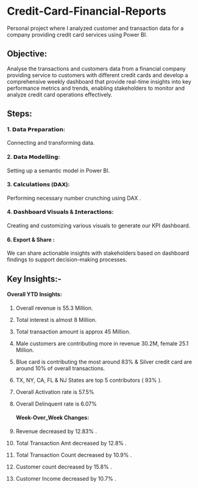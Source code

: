# Credit-Card-Financial-Reports
Personal project where I analyzed customer and transaction data for a company providing credit card services using Power BI.
## Objective: 
Analyse the transactions and customers data from a
financial company providing service to customers with
different credit cards and develop a comprehensive
weekly dashboard that provide real-time insights into key
performance metrics and trends, enabling stakeholders to
monitor and analyze credit card operations effectively.

## Steps: 
#### 1. 𝗗𝗮𝘁𝗮 𝗣𝗿𝗲𝗽𝗮𝗿𝗮𝘁𝗶𝗼𝗻: 
Connecting and transforming data.
   
#### 2. 𝗗𝗮𝘁𝗮 𝗠𝗼𝗱𝗲𝗹𝗹𝗶𝗻𝗴: 
Setting up a semantic model in Power BI.

#### 3. 𝗖𝗮𝗹𝗰𝘂𝗹𝗮𝘁𝗶𝗼𝗻𝘀 (𝗗𝗔𝗫):
Performing necessary number crunching using DAX .

#### 4. 𝗗𝗮𝘀𝗵𝗯𝗼𝗮𝗿𝗱 𝗩𝗶𝘀𝘂𝗮𝗹𝘀 & 𝗜𝗻𝘁𝗲𝗿𝗮𝗰𝘁𝗶𝗼𝗻𝘀: 
Creating and customizing various visuals to generate our KPI dashboard.

#### 6. Export & Share :
We can share actionable insights with stakeholders based on dashboard findings to support decision-making processes.


 ## Key Insights:- 

 #### Overall YTD Insights:
1. Overall revenue is 55.3 Million.
2. Total interest is almost 8 Million.
3. Total transaction amount is approx 45 Million.
4. Male customers are contributing more in revenue 30.2M, female 25.1
Million.
5. Blue card is contributing the most around 83% & Silver credit card are
around 10% of overall transactions.
6. TX, NY, CA, FL & NJ States are top 5 contributors ( 93% ).
7. Overall Activation rate is 57.5%
8. Overall Delinquent rate is 6.07%

   #### Week-Over_Week Changes:
1. Revenue decreased by 12.83% .
2. Total Transaction Amt decreased by 12.8% .
3. Total Transaction Count decreased by 10.9% .
4. Customer count decreased by 15.8% .
5. Customer Income decreased by 10.7% .
